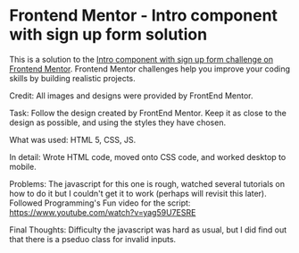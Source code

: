 # Frontend Mentor - Intro component with sign up form solution

This is a solution to the [Intro component with sign up form challenge on Frontend Mentor](https://www.frontendmentor.io/challenges/intro-component-with-signup-form-5cf91bd49edda32581d28fd1). Frontend Mentor challenges help you improve your coding skills by building realistic projects.

Credit: All images and designs were provided by FrontEnd Mentor.

Task: Follow the design created by FrontEnd Mentor. Keep it as close to the design as possible, and using the styles they have chosen.

What was used: HTML 5, CSS, JS.

In detail: Wrote HTML code, moved onto CSS code, and worked desktop to mobile.

Problems: The javascript for this one is rough, watched several tutorials on how to do it but I couldn't get it to work (perhaps will revisit this later). Followed Programming's Fun video for the script: https://www.youtube.com/watch?v=yag59U7ESRE

Final Thoughts: Difficulty the javascript was hard as usual, but I did find out that there is a pseduo class for invalid inputs.
